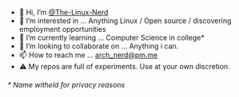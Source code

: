 - 👋 Hi, I’m [@The-Linux-Nerd](https://github.com/The-Linux-Nerd/)
- 👀 I’m interested in ... Anything Linux / Open source / discovering employment opportunities
- 🌱 I’m currently learning ... Computer Science in college*
- 💞️ I’m looking to collaborate on ... Anything i can.
- 📫 How to reach me ... arch_nerd@pm.me
- ⚠️  My repos are full of experiments. Use at your own discretion. 


###### * _Name witheld for privacy reasons_
<!---
The-Linux-Nerd/The-Linux-Nerd is a ✨ special ✨ repository because its `README.md` (this file) appears on your GitHub profile.
You can click the Preview link to take a look at your changes.
--->
